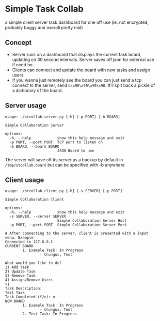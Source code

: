 # Simple Task Collab
a simple client server task dashboard for one off use (ie. not encrypted, probably buggy and overall pretty mid)

## Concept

- Server runs on a dashboard that displays the current task board, updating on 30 second intervals. Server saves off json for external use if need be.
- Clients can connect and update the board with new tasks and assign users.
- If you wanna just remotely see the board you can just send a tcp connect to the server, send `b\x90\x90\x90\x90`. It'll spit back a pickle of a dictionary of the board.

## Server usage
```
usage: ./stcollab_server.py [-h] [-p PORT] [-b BOARD]

Simple Collaboration Server

options:
  -h, --help            show this help message and exit
  -p PORT, --port PORT  TCP port to listen on
  -b BOARD, --board BOARD
                        JSON Board to use
```

The server will save off its server as a backup by default in `/tmp/stcollab.board` but can be specified with -b anywhere

## Client usage
```
usage: ./stcollab_client.py [-h] [-s SERVER] [-p PORT]

Simple Collaboration Client

options:
  -h, --help            show this help message and exit
  -s SERVER, --server SERVER
                        Simple Collaboration Server Host
  -p PORT, --port PORT  Simple Collaboration Server Port

# After connecting to the server, client is presented with a input menu. Example
Connected to 127.0.0.1
CURRENT BOARD
        1. Example Task: In Progress
                - Chungus, Test

What would you like to do?
1) Add Task
2) Update Task
3) Remove Task
4) Assign/Remove Users
>1
Task Description:
Test Task
Task Completed (Y/n): n
NEW BOARD
        1. Example Task: In Progress
                - Chungus, Test
        2. Test Task: In Progress

```
